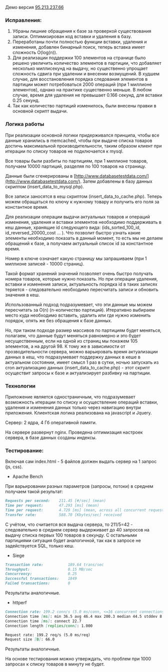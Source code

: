 Демо версия [95.213.237.66](http://95.213.237.66/)

### Исправления:

1. Убраны лишние обращения к базе за проверкой существования записи. Оптимизирован код вставки и удаления в базу.
2. Переработаны почти полностью функции вставки, удаления и изменения, добавлен бинарный поиск, теперь вставка имеет сложность O(log(n)). 
3. Для реализации поддержки 100 элементов на странице было решено увеличить количество элементов в партиции, что добавляет несколько миллисекунд на выдачу, но существенно упрощает сложность сдвига при удалении и внесении возмущений. В худшем случае, для восстановления порядка следования элементов в партиции может потребоваться 2000 операций (при 1 миллионе элементов), однако на практике существенно меньше. В любом случае, время для удаления не превышает 0.166 секунд, для вставки 0.25 секунд. 
4. Так как количество партиций изменилось, были внесены правки в основной скрипт выдачи.

### Логика работы

При реализации основной логики придерживался принципа, чтобы все данные хранились в memcached, чтобы при выдаче списка товаров достичь максимальной производительности, таким образом клиент при итерации по списку товаров не подключается к mysql.

Все товары были разбиты по партициям, при 1 миллионе товаров, получаем 10000 партиций, разделяя по 100 товаров на страницу.

Данные были сгенерированы в [http://www.databasetestdata.com/](http://www.databasetestdata.com/). Затем добавлены в базу данных скриптом (insert_data_to_mysql.php).

Все записи заносятся в кеш скриптом (insert_data_to_cache.php). Теперь можем обращаться по ключу к нужному товару и получить его поля за константное время.

Для реализации операции выдачи актуальных товаров и операций изменения, удаления и вставки элементов необходимо поддерживать в кеш данные, хранящие id следующего вида: (ids_sorted_100_id, id_reversed_20000_cost ... ). Что позволит быстро узнать какие элементы необходимо показать в данный момент, то есть мы не делаем обращений к базе, а получаем актуальный список id за константное время.

Номер в ключе означает какую страницу мы запрашиваем (при 1 миллионе записей - 10000 страниц).

Такой формат хранений значений позволяет очень быстро получать номера товаров, которые нужно показать. Но при операции удаления, вставки и изменения записи, актуальность порядка id в таких записях теряется - следовательно необходимо пересчитать записи и обновить значения в кеш.

Использованный подход подразумевает, что эти данные мы можем пересчитать за O(n) (n-количество партиций). Итеративно выбираем место куда необходимо вставить, удалить или где нужно изменить порядок, опять же без обращения к базе данных. 

Но, при таком подходе размер массивов по партициям будет меняться, полагаем, что данные будут меняться равномерно и это будет несущественным, если на одной из страниц мы покажем 105 элементов, а на другой 98. К тому же в зависимости от прозводительности сервера, можно варьировать время актуализации данных в кеш, что подразумевает поддержку данных в кеше в актуальном состоянии, имеет смысл 1 раз в сутки, ночью запускать из cron актуализацию данных (insert_data_to_cache.php) - этот скрипт осуществит запросы к базе и актуализирует разбивку на партиции. 

### Технологии
Приложение является одностраничным, что подразумевает возможность итерации по списку и осуществление операций вставки, удаления и изменения данных только через навигацию внутри приложения. Клиентская логика реализована на javascript и Jquery.

Сервер: 2 ядра, 4 Гб оперативной памяти.

На сервере развернут nginx. Проведена оптимизация настроек сервера, в базе данных созданы индексы.

### Тестирование:

Включая сам index.html - 5 файлов должен выдать сервер на 1 запрос (js, css).

- Apache Bench

При варьировании разных параметров (запросы, потоки) в среднем получаем такой результат:
```markdown
Requests per second:    211.45 [#/sec] (mean)
Time per request:       47.293 [ms] (mean)
Time per request:       4.729 [ms] (mean, across all concurrent requests)
Transfer rate:          588.70 [Kbytes/sec] received
```


С учётом, что считается вся выдача сервера, то 211/5=42 - следовательно в среднем сервер выдерживает до 40 запросов на выдачу списка первых 100 товаров в секунду. С остальными партициями ситуация будет аналогичной, так как в запросе не задействуется SQL, только кеш.

- Siege
```markdown
Transaction rate:	        189.64 trans/sec
Throughput:		            0.15 MB/sec
Concurrency:		        0.25
Successful transactions:    1849
Failed transactions:	    0
```

Результаты аналогичные.

- httperf
```markdown
Connection rate: 199.2 conn/s (5.0 ms/conn, <=16 concurrent connections)
Connection time [ms]: min 36.5 avg 46.4 max 200.3 median 44.5 stddev 8.8
Connection time [ms]: connect 22.7
Connection length [replies/conn]: 1.000

Request rate: 199.2 req/s (5.0 ms/req)
Request size [B]: 66.0
```
Результаты аналогичные.

На основе тестирования можно утверждать, что проблем при 1000 запросах к списку товаров в минуту не будет.

